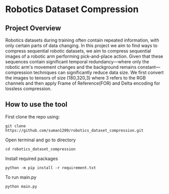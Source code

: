 # Robotics Dataset Compression 
## Project Overview
Robotics datasets during training often contain repeated information, with only certain parts of data changing. In this project we aim to find ways to compress sequential robotic datasets, we aim to compress sequential images of a robotic arm performing pick-and-place action. Given that these sequences contain significant temporal redundancy—where only the robotic arm's movement changes and the background remains constant—compression techniques can significantly reduce data size. We first convert the images to tensors of size (180,320,3) where 3 refers to the RGB channels and then apply Frame of Reference(FOR) and Delta encoding for lossless compression.
## How to use the tool
First clone the repo using:
```
git clone https://github.com/suman1209/robotics_dataset_compression.git
```
Open terminal and go to directory
```
cd robotics_dataset_compression
```

Install required packages
```
python -m pip install -r requirement.txt
```

To run main.py
```
python main.py
```



